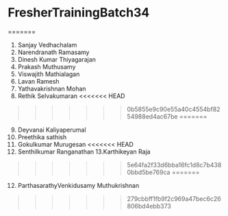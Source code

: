 # FresherTrainingBatch34
=======
1. Sanjay Vedhachalam
2. Narendranath Ramasamy
3. Dinesh Kumar Thiyagarajan
4. Prakash Muthusamy
5. Viswajith Mathialagan
6. Lavan Ramesh
7. Yathavakrishnan Mohan
8. Rethik Selvakumaran
<<<<<<< HEAD
>>>>>>> 0b5855e9c90e55a40c4554bf8254988ed4ac67be
=======
9. Deyvanai Kaliyaperumal
10. Preethika sathish
11. Gokulkumar Murugesan
<<<<<<< HEAD
12. Senthilkumar Ranganathan
13.Karthikeyan Raja

>>>>>>> 5e64fa2f33d6bba16fc1d8c7b4380bbd5be769ca
=======
12. ParthasarathyVenkidusamy Muthukrishnan
>>>>>>> 279cbbff1fb9f2c969a47bec6c26806bd4ebb373
